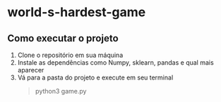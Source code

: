 # world-s-hardest-game

## Como executar o projeto
1. Clone o repositório em sua máquina
2.  Instale as dependências como Numpy, sklearn, pandas e qual mais aparecer
3. Vá para a pasta do projeto e execute em seu terminal
	> python3 game.py